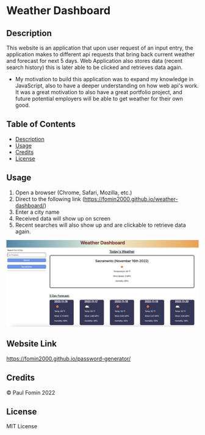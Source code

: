 # Weather Dashboard

## Description

This website is an application that upon user request of an input entry, the application makes to different api requests that bring back current weather and forecast for next 5 days. Web Application also stores data (recent search history) this is later able to be clicked and retrieves data again.

- My motivation to build this application was to expand my knowledge in JavaScript, also to have a deeper understanding on how web api's work. It was a great motivation to also have a great portfolio project, and future potential employers will be able to get weather for their own good.

## Table of Contents

- [Description](#description)
- [Usage](#usage)
- [Credits](#credits)
- [License](#license)

## Usage 

1. Open a browser (Chrome, Safari, Mozilla, etc.)
2. Direct to the following link (https://fomin2000.github.io/weather-dashboard/)
3. Enter a city name
4. Received data will show up on screen
5. Recent searches will also show up and are clickable to retrieve data again.


![websiteScreenshot](./assets/images/weatherScreenshot.png)

## Website Link

https://fomin2000.github.io/password-generator/

## Credits

© Paul Fomin 2022


## License 

MIT License